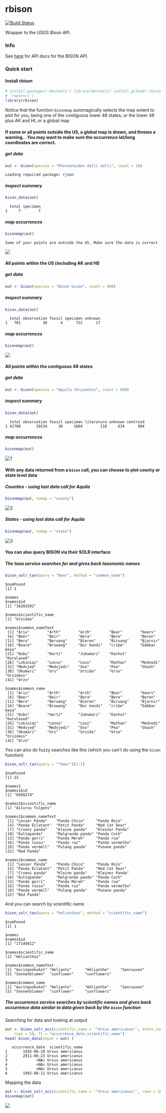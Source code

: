 rbison
======

[![Build Status](https://api.travis-ci.org/ropensci/rbison.png)](https://travis-ci.org/ropensci/rbison)

Wrapper to the USGS Bison API. 

### Info

See [here](http://bison.usgs.ornl.gov/services.html) for API docs for the BISON API.


### Quick start

#### Install rbison


```r
# install.packages('devtools') library(devtools) install_github('rbison',
# 'ropensci')
library(rbison)
```


Notice that the function `bisonmap` automagically selects the map extent to plot for you, 
being one of the contiguous lower 48 states, or the lower 48 plus AK and HI, or a global map

#### If some or all points outside the US, a global map is drawn, and throws a warning. . You may want to make sure the occurrence lat/long coordinates are correct.
##### get data

```r
out <- bison(species = "Phocoenoides dalli dalli", count = 10)
```

```
Loading required package: rjson
```


##### inspect summary

```r
bison_data(out)
```

```
  total specimen
1     7        7
```


##### map occurrences

```r
bisonmap(out)
```

```
Some of your points are outside the US. Make sure the data is correct
```

![](inst/assets/img/unnamed-chunk-5.png) 



####  All points within the US (including AK and HI)
##### get data

```r
out <- bison(species = "Bison bison", count = 600)
```


##### inspect summary

```r
bison_data(out)
```

```
  total observation fossil specimen unknown
1   781          38      4      722      17
```


##### map occurrences

```r
bisonmap(out)
```

![](inst/assets/img/unnamed-chunk-8.png) 


####  All points within the contiguous 48 states
##### get data

```r
out <- bison(species = "Aquila chrysaetos", count = 600)
```


##### inspect summary

```r
bison_data(out)
```

```
  total observation fossil specimen literature unknown centroid
1 41780       39334     30     1664        118     634      904
```


##### map occurrences

```r
bisonmap(out)
```

![1](inst/assets/img/unnamed-chunk-11.png) 



####  With any data returned from a `bison` call, you can choose to plot county or state level data
##### Counties - using last data call for Aquila 

```r
bisonmap(out, tomap = "county")
```

![2](inst/assets/img/unnamed-chunk-12.png) 


##### States - using last data call for Aquila 

```r
bisonmap(out, tomap = "state")
```

![3](inst/assets/img/unnamed-chunk-13.png) 



####  You can also query BISON via their SOLR interface
##### The taxa service searches for and gives back taxonomic names

```r
bison_solr_tax(query = "bear", method = "common_name")
```

```
$numFound
[1] 1

$names
$names$id
[1] "16282502"

$names$scientific_name
[1] "Ursidae"

$names$common_nameText
 [1] "Ariu"        "Arth"        "Arzh"        "Bear"        "bears"      
 [6] "Beer"        "Beir"        "Bera"        "Bere"        "Beren"      
[11] "Bero"        "Beruang"     "Bieren"      "Biruang"     "Bjarnir"    
[16] "Boare"       "Bruwang"     "Bur kondi"   "cribe"       "Dabbar beya"
[21] "Dubu"        "Hartz"       "Jukumari"    "Karhut"      "Karulased"  
[26] "Lokiniai"    "Lonso"       "Lous"        "Mathan"      "Medvedi"    
[31] "Medvjed"     "Medvjedi"    "Oso"         "Pea"         "Shash"      
[36] "Ukumari"     "Urs"         "Ursida"      "Urso"        "Ursídeos"   
[41] "Urzo"       

$names$common_name
 [1] "Ariu"        "Arth"        "Arzh"        "Bear"        "bears"      
 [6] "Beer"        "Beir"        "Bera"        "Bere"        "Beren"      
[11] "Bero"        "Beruang"     "Bieren"      "Biruang"     "Bjarnir"    
[16] "Boare"       "Bruwang"     "Bur kondi"   "cribe"       "Dabbar beya"
[21] "Dubu"        "Hartz"       "Jukumari"    "Karhut"      "Karulased"  
[26] "Lokiniai"    "Lonso"       "Lous"        "Mathan"      "Medvedi"    
[31] "Medvjed"     "Medvjedi"    "Oso"         "Pea"         "Shash"      
[36] "Ukumari"     "Urs"         "Ursida"      "Urso"        "Ursídeos"   
[41] "Urzo"       
```

You can also do fuzzy searches like this (which you can't do using the `bison` function)

```r
bison_solr_tax(query = "*bear")[1:2]
```

```
$numFound
[1] 22

$names1
$names1$id
[1] "6938274"

$names1$scientific_name
[1] "Ailurus fulgens"

$names1$common_nameText
 [1] "Lesser Panda"    "Panda Chico"     "Panda Rojo"     
 [4] "Panda Éclatant"  "Petit Panda"     "Red Cat bear"   
 [7] "Crveni panda"    "Kleine panda"    "Kleiner Panda"  
[10] "Kultapanda"      "Malgranda pando" "Panda Coch"     
[13] "Panda gorri"     "Panda Merah"     "Panda rua"      
[16] "Panda russu"     "Panda ruz"       "Panda vermelho" 
[19] "Panda vermell"   "Pulang panda"    "Punane panda"   
[22] "Red Panda"      

$names1$common_name
 [1] "Lesser Panda"    "Panda Chico"     "Panda Rojo"     
 [4] "Panda Éclatant"  "Petit Panda"     "Red Cat bear"   
 [7] "Crveni panda"    "Kleine panda"    "Kleiner Panda"  
[10] "Kultapanda"      "Malgranda pando" "Panda Coch"     
[13] "Panda gorri"     "Panda Merah"     "Panda rua"      
[16] "Panda russu"     "Panda ruz"       "Panda vermelho" 
[19] "Panda vermell"   "Pulang panda"    "Punane panda"   
[22] "Red Panda"      
```

And you can search by scientific name

```r
bison_solr_tax(query = "helianthus", method = "scientific_name")
```

```
$numFound
[1] 1

$names
$names$id
[1] "17149412"

$names$scientific_name
[1] "Helianthus"

$names$common_nameText
[1] "Auringonkukat" "Helianto"      "Hélianthe"     "Sanruusen"    
[5] "Sonnenblumen"  "sunflower"     "sunflowers"   

$names$common_name
[1] "Auringonkukat" "Helianto"      "Hélianthe"     "Sanruusen"    
[5] "Sonnenblumen"  "sunflower"     "sunflowers"   
```


##### The occurrence service searches by scientific names and gives back occurrence data similar to data given back by the `bison` function

Searching for data and looking at output


```r
out <- bison_solr_occ(scientific_name = '"Ursus americanus"', state_code = '"New Mexico"', 
    rows = 50, fl = "occurrence_date,scientific_name")
head( bison_data(input = out) )
```

```
   occurrence_date  scientific_name
1       1935-06-20 Ursus americanus
2       2011-08-23 Ursus americanus
3             <NA> Ursus americanus
4             <NA> Ursus americanus
5             <NA> Ursus americanus
6       1992-08-11 Ursus americanus
```


Mapping the data


```r
out <- bison_solr_occ(scientific_name = '"Ursus americanus"', rows = 200)
bisonmap(out)
```

![](inst/assets/img/unnamed-chunk-16.png) 